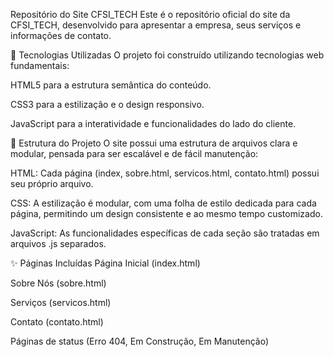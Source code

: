 Repositório do Site CFSI_TECH
Este é o repositório oficial do site da CFSI_TECH, desenvolvido para apresentar a empresa, seus serviços e informações de contato.

🚀 Tecnologias Utilizadas
O projeto foi construído utilizando tecnologias web fundamentais:

HTML5 para a estrutura semântica do conteúdo.

CSS3 para a estilização e o design responsivo.

JavaScript para a interatividade e funcionalidades do lado do cliente.

📂 Estrutura do Projeto
O site possui uma estrutura de arquivos clara e modular, pensada para ser escalável e de fácil manutenção:

HTML: Cada página (index, sobre.html, servicos.html, contato.html) possui seu próprio arquivo.

CSS: A estilização é modular, com uma folha de estilo dedicada para cada página, permitindo um design consistente e ao mesmo tempo customizado.

JavaScript: As funcionalidades específicas de cada seção são tratadas em arquivos .js separados.

✨ Páginas Incluídas
Página Inicial (index.html)

Sobre Nós (sobre.html)

Serviços (servicos.html)

Contato (contato.html)

Páginas de status (Erro 404, Em Construção, Em Manutenção)
